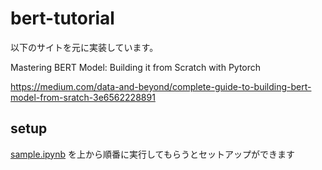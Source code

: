 # bert-tutorial

以下のサイトを元に実装しています。

Mastering BERT Model: Building it from Scratch with Pytorch

<https://medium.com/data-and-beyond/complete-guide-to-building-bert-model-from-sratch-3e6562228891>

## setup

[sample.ipynb](https://github.com/nac-39/BERT_tutorial/blob/main/notebook/sample.ipynb) を上から順番に実行してもらうとセットアップができます
